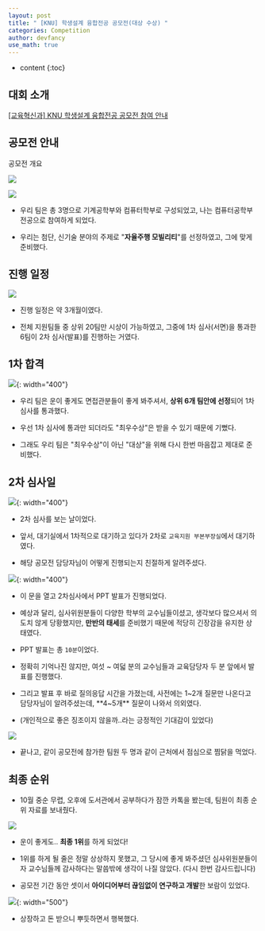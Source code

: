 ```yaml
---
layout: post
title: " [KNU] 학생설계 융합전공 공모전(대상 수상) "
categories: Competition
author: devfancy
use_math: true
---
```

* content
{:toc}


## 대회 소개

[[교육혁신과] KNU 학생설계 융합전공 공모전 참여 안내](https://knu.ac.kr/wbbs/wbbs/bbs/btin/viewBtin.action?bbs_cde=11&btin.bbs_cde=11&btin.doc_no=1326876&btin.appl_no=000000&btin.page=1&btin.search_type=&btin.search_text=&popupDeco=false&btin.note_div=row&menu_idx=73)

## 공모전 안내

공모전 개요

![](/assets/img/competition/knu-student-design-convergence-major-contest.png)

![](/assets/img/competition/knu-student-design-convergence-major-contest_1.png)

* 우리 팀은 총 3명으로 기계공학부와 컴퓨터학부로 구성되었고, 나는 컴퓨터공학부 전공으로 참여하게 되었다.

* 우리는 첨단, 신기술 분야의 주제로 "**자율주행 모빌리티**"를 선정하였고, 그에 맞게 준비했다.


## 진행 일정

![](/assets/img/competition/knu-student-design-convergence-major-contest_2.png)

* 진행 일정은 약 3개월이였다.

* 전체 지원팀들 중 상위 20팀만 시상이 가능하였고, 그중에 1차 심사(서면)을 통과한 6팀이 2차 심사(발표)를 진행하는 거였다.

## 1차 합격

![](/assets/img/competition/knu-student-design-convergence-major-contest_3.png){: width="400"}

* 우리 팀은 운이 좋게도 면접관분들이 좋게 봐주셔서, **상위 6개 팀안에 선정**되어 1차 심사를 통과했다.

* 우선 1차 심사에 통과만 되더라도 "최우수상"은 받을 수 있기 때문에 기뻤다.

* 그래도 우리 팀은 "최우수상"이 아닌 "대상"을 위해 다시 한번 마음잡고 제대로 준비했다.

## 2차 심사일

![](/assets/img/competition/knu-student-design-convergence-major-contest_4.png){: width="400"}

* 2차 심사를 보는 날이었다.

* 앞서, 대기실에서 1차적으로 대기하고 있다가 2차로 `교육지원 부본부장실`에서 대기하였다.

* 해당 공모전 담당자님이 어떻게 진행되는지 친절하게 알려주셨다.

![](/assets/img/competition/knu-student-design-convergence-major-contest_5.png){: width="400"}

* 이 문을 열고 2차심사에서 PPT 발표가 진행되었다.

* 예상과 달리, 심사위원분들이 다양한 학부의 교수님들이셨고, 생각보다 많으셔서 의도치 않게 당황했지만, **만반의 태세**를 준비했기 때문에 적당히 긴장감을 유지한 상태였다.

* PPT 발표는 총 `10분`이었다.

* 정확히 기억나진 않지만, 여섯 ~ 여덟 분의 교수님들과 교육담당자 두 분 앞에서 발표를 진행했다.

* 그리고 발표 후 바로 질의응답 시간을 가졌는데, 사전에는 1~2개 질문만 나온다고 담당자님이 알려주셨는데, **4~5개** 질문이 나와서 의외였다.

* (개인적으로 좋은 징조이지 않을까..라는 긍정적인 기대감이 있었다)

![](/assets/img/competition/knu-student-design-convergence-major-contest_6.png)

* 끝나고, 같이 공모전에 참가한 팀원 두 명과 같이 근처에서 점심으로 찜닭을 먹었다.

## 최종 순위

* 10월 중순 무렵, 오후에 도서관에서  공부하다가 잠깐 카톡을 봤는데, 팀원이 최종 순위 자료를 보내줬다.

![](/assets/img/competition/knu-student-design-convergence-major-contest_result.png)

* 운이 좋게도.. **최종 1위**를 하게 되었다!

* 1위를 하게 될 줄은 정말 상상하지 못했고, 그 당시에 좋게 봐주셨던 심사위원분들이자 교수님들께 감사하다는 말씀밖에 생각이 나질 않았다. (다시 한번 감사드립니다)

* 공모전 기간 동안 셋이서 **아이디어부터 끊임없이 연구하고 개발**한 보람이 있었다.

![](/assets/img/competition/knu-student-design-Grand-Prize-Award.png){: width="500"}

* 상장하고 돈 받으니 뿌듯하면서 행복했다.
